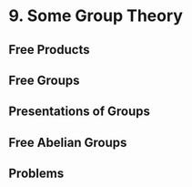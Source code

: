 # 9. Some Group Theory
## Free Products
## Free Groups
## Presentations of Groups
## Free Abelian Groups
## Problems
